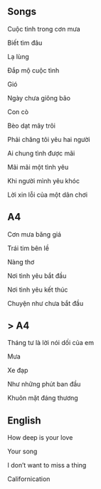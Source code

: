 ## Songs
Cuộc tình trong cơn mưa

Biết tìm đâu

Lạ lùng

Đắp mộ cuộc tình

Gió

Ngày chưa giông bão

Con cò

Bèo dạt mây trôi

Phải chăng tôi yêu hai người

Ai chung tình được mãi

Mãi mãi một tình yêu

Khi người mình yêu khóc

Lời xin lỗi của một dân chơi

## A4

Cơn mưa băng giá

Trái tim bên lề

Nàng thơ

Nơi tình yêu bắt đầu

Nơi tình yêu kết thúc

Chuyện như chưa bắt đầu

## > A4

Tháng tư là lời nói dối của em

Mưa

Xe đạp

Như những phút ban đầu

Khuôn mặt đáng thương

## English

How deep is your love

Your song 

I don’t want to miss a thing

Californication
